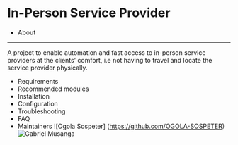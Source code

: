 # In-Person Service Provider

- About
-----------
A project to enable automation and fast access to in-person service providers at the clients’ comfort, i.e not having to travel and locate the service provider physically.

- Requirements
- Recommended modules
- Installation
- Configuration
- Troubleshooting
- FAQ
- Maintainers
 ![Ogola Sospeter] (https://github.com/OGOLA-SOSPETER)
 ![Gabriel Musanga](https://github.com/gims-inc)


